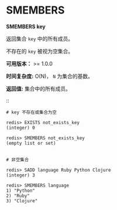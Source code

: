 # SMEMBERS


**SMEMBERS key**

返回集合 ``key`` 中的所有成员。

不存在的 ``key`` 被视为空集合。

**可用版本：**
    >= 1.0.0

**时间复杂度:**
    O(N)， ``N`` 为集合的基数。

**返回值:**
    集合中的所有成员。

::

    # key 不存在或集合为空

    redis> EXISTS not_exists_key
    (integer) 0

    redis> SMEMBERS not_exists_key
    (empty list or set)


    # 非空集合

    redis> SADD language Ruby Python Clojure
    (integer) 3

    redis> SMEMBERS language
    1) "Python"
    2) "Ruby"
    3) "Clojure"

